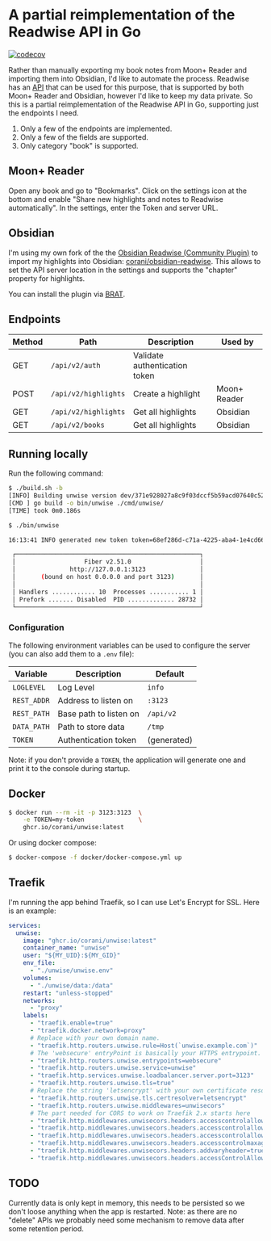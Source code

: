 # A partial reimplementation of the Readwise API in Go

[![codecov](https://codecov.io/gh/corani/unwise/graph/badge.svg?token=2FGRUHZ1B5)](https://codecov.io/gh/corani/unwise)

Rather than manually exporting my book notes from Moon+ Reader and importing them into Obsidian,
I'd like to automate the process. Readwise has an [API](https://readwise.io/api_deets) that can be
used for this purpose, that is supported by both Moon+ Reader and Obsidian, however I'd like to
keep my data private. So this is a partial reimplementation of the Readwise API in Go, supporting
just the endpoints I need.

1. Only a few of the endpoints are implemented. 
2. Only a few of the fields are supported. 
3. Only category "book" is supported.

## Moon+ Reader 

Open any book and go to "Bookmarks". Click on the settings icon at the bottom and enable "Share new
highlights and notes to Readwise automatically". In the settings, enter the Token and server URL.

## Obsidian 

I'm using my own fork of the the [Obsidian Readwise (Community Plugin)](https://github.com/renehernandez/obsidian-readwise) 
to import my highlights into Obsidian: [corani/obsidian-readwise](https://github.com/corani/obsidian-readwise). This allows
to set the API server location in the settings and supports the "chapter" property for highlights.

You can install the plugin via [BRAT](https://tfthacker.com/BRAT).

## Endpoints

| Method | Path                 | Description                   | Used by      |
| ------ | -------------------- | ----------------------------- | ------------ |
| GET    | `/api/v2/auth`       | Validate authentication token |              |
| POST   | `/api/v2/highlights` | Create a highlight            | Moon+ Reader |
| GET    | `/api/v2/highlights` | Get all highlights            | Obsidian     |
| GET    | `/api/v2/books`      | Get all highlights            | Obsidian     |

## Running locally

Run the following command:

```sh
$ ./build.sh -b
[INFO] Building unwise version dev/371e928027a8c9f03dccf5b59acd07640c52e4ea
[CMD ] go build -o bin/unwise ./cmd/unwise/
[TIME] took 0m0.186s

$ ./bin/unwise

16:13:41 INFO generated new token token=68ef286d-c71a-4225-aba4-1e4cd6633fc4

 ┌───────────────────────────────────────────────────┐
 │                   Fiber v2.51.0                   │
 │               http://127.0.0.1:3123               │
 │       (bound on host 0.0.0.0 and port 3123)       │
 │                                                   │
 │ Handlers ............ 10  Processes ........... 1 │
 │ Prefork ....... Disabled  PID ............. 28732 │
 └───────────────────────────────────────────────────┘
```

### Configuration 

The following environment variables can be used to configure the server (you can also add them to
a `.env` file): 

| Variable    | Description                   | Default     |
| ----------- | ----------------------------- | ----------- |
| `LOGLEVEL`  | Log Level                     | `info`      |
| `REST_ADDR` | Address to listen on          | `:3123`     |
| `REST_PATH` | Base path to listen on        | `/api/v2`   |
| `DATA_PATH` | Path to store data            | `/tmp`      |
| `TOKEN`     | Authentication token          | (generated) |

Note: if you don't provide a `TOKEN`, the application will generate one and print it to the
console during startup.

## Docker 

```sh 
$ docker run --rm -it -p 3123:3123  \
    -e TOKEN=my-token               \
    ghcr.io/corani/unwise:latest
```

Or using docker compose:

```sh
$ docker-compose -f docker/docker-compose.yml up
```

## Traefik

I'm running the app behind Traefik, so I can use Let's Encrypt for SSL. Here is an example: 

```yaml
services:
  unwise:
    image: "ghcr.io/corani/unwise:latest"
    container_name: "unwise"
    user: "${MY_UID}:${MY_GID}"
    env_file:
      - "./unwise/unwise.env"
    volumes:
      - "./unwise/data:/data"
    restart: "unless-stopped"
    networks:
      - "proxy"
    labels:
      - "traefik.enable=true"
      - "traefik.docker.network=proxy"
      # Replace with your own domain name.
      - "traefik.http.routers.unwise.rule=Host(`unwise.example.com`)"
      # The 'websecure' entryPoint is basically your HTTPS entrypoint.
      - "traefik.http.routers.unwise.entrypoints=websecure"
      - "traefik.http.routers.unwise.service=unwise"
      - "traefik.http.services.unwise.loadbalancer.server.port=3123"
      - "traefik.http.routers.unwise.tls=true"
      # Replace the string 'letsencrypt' with your own certificate resolver
      - "traefik.http.routers.unwise.tls.certresolver=letsencrypt"
      - "traefik.http.routers.unwise.middlewares=unwisecors"
      # The part needed for CORS to work on Traefik 2.x starts here
      - "traefik.http.middlewares.unwisecors.headers.accesscontrolallowmethods=GET,PUT,POST,HEAD,DELETE"
      - "traefik.http.middlewares.unwisecors.headers.accesscontrolallowheaders=accept,authorization,content-type,origin,referer"
      - "traefik.http.middlewares.unwisecors.headers.accesscontrolalloworiginlist=app://obsidian.md,capacitor://localhost,http://localhost"
      - "traefik.http.middlewares.unwisecors.headers.accesscontrolmaxage=3600"
      - "traefik.http.middlewares.unwisecors.headers.addvaryheader=true"
      - "traefik.http.middlewares.unwisecors.headers.accessControlAllowCredentials=true"
```

## TODO

Currently data is only kept in memory, this needs to be persisted so we don't loose anything when
the app is restarted. Note: as there are no "delete" APIs we probably need some mechanism to remove
data after some retention period.
